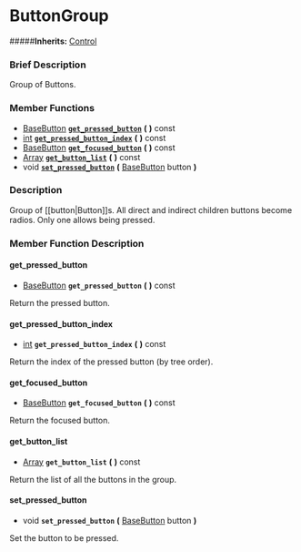 #  ButtonGroup  
#####**Inherits:** [Control](class_control)

###  Brief Description  
Group of Buttons.

###  Member Functions 
  * [BaseButton](class_basebutton)  **[`get_pressed_button`](#get_pressed_button)**  **(** **)** const
  * [int](class_int)  **[`get_pressed_button_index`](#get_pressed_button_index)**  **(** **)** const
  * [BaseButton](class_basebutton)  **[`get_focused_button`](#get_focused_button)**  **(** **)** const
  * [Array](class_array)  **[`get_button_list`](#get_button_list)**  **(** **)** const
  * void  **[`set_pressed_button`](#set_pressed_button)**  **(** [BaseButton](class_basebutton) button  **)**

###  Description  
Group of [[button|Button]]s. All direct and indirect children buttons become radios. Only one allows being pressed.

###  Member Function Description  

#### <a name="get_pressed_button">get_pressed_button</a>
  * [BaseButton](class_basebutton)  **`get_pressed_button`**  **(** **)** const

Return the pressed button.

#### <a name="get_pressed_button_index">get_pressed_button_index</a>
  * [int](class_int)  **`get_pressed_button_index`**  **(** **)** const

Return the index of the pressed button (by tree order).

#### <a name="get_focused_button">get_focused_button</a>
  * [BaseButton](class_basebutton)  **`get_focused_button`**  **(** **)** const

Return the focused button.

#### <a name="get_button_list">get_button_list</a>
  * [Array](class_array)  **`get_button_list`**  **(** **)** const

Return the list of all the buttons in the group.

#### <a name="set_pressed_button">set_pressed_button</a>
  * void  **`set_pressed_button`**  **(** [BaseButton](class_basebutton) button  **)**

Set the button to be pressed.
